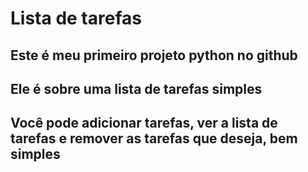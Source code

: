 # Lista de tarefas
## Este é meu primeiro projeto python no github
## Ele é sobre uma lista de tarefas simples
## Você pode adicionar tarefas, ver a lista de tarefas e remover as tarefas que deseja, bem simples
